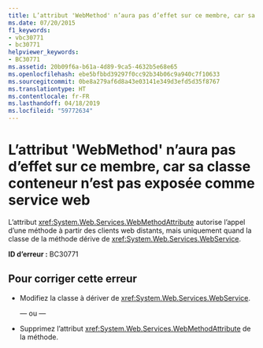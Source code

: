 ```yaml
---
title: L’attribut 'WebMethod' n’aura pas d’effet sur ce membre, car sa classe conteneur n’est pas exposée comme service web
ms.date: 07/20/2015
f1_keywords:
- vbc30771
- bc30771
helpviewer_keywords:
- BC30771
ms.assetid: 20b09f6a-b61a-4d89-9ca5-4632b5e68e65
ms.openlocfilehash: ebe5bfbbd39297f0cc92b34b06c9a940c7f10633
ms.sourcegitcommit: 0be8a279af6d8a43e03141e349d3efd5d35f8767
ms.translationtype: HT
ms.contentlocale: fr-FR
ms.lasthandoff: 04/18/2019
ms.locfileid: "59772634"
---
```

# <a name="webmethod-attribute-will-not-affect-this-member-because-its-containing-class-is-not-exposed-as-a-web-service"></a>L’attribut 'WebMethod' n’aura pas d’effet sur ce membre, car sa classe conteneur n’est pas exposée comme service web
L’attribut <xref:System.Web.Services.WebMethodAttribute> autorise l’appel d’une méthode à partir des clients web distants, mais uniquement quand la classe de la méthode dérive de <xref:System.Web.Services.WebService>.  
  
 **ID d’erreur :** BC30771  
  
## <a name="to-correct-this-error"></a>Pour corriger cette erreur  
  
-   Modifiez la classe à dériver de <xref:System.Web.Services.WebService>.  
  
     — ou —  
  
-   Supprimez l’attribut <xref:System.Web.Services.WebMethodAttribute> de la méthode.  
